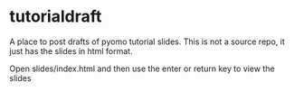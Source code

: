 # tutorialdraft
A place to post drafts of pyomo tutorial slides. This is not a source repo,
it just has the slides in html format.

Open slides/index.html and then use the enter or return key to view the slides
